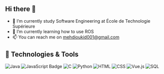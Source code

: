 ## Hi there 👋

- 🔭 I’m currently study Software Engineering at École de Technologie Supérieure
- 🌱 I’m currently learning how to use ROS 
- 📫 You can reach me on mehdioukid001@gmail.com

## 🔧 Technologies & Tools

  ![Java](https://img.shields.io/badge/Java-ED8B00?style=for-the-badge&logo=java&logoColor=white)
  ![JavaScript Badge](https://upload.wikimedia.org/wikipedia/commons/6/6a/JavaScript-logo.svg)
  ![C](https://img.shields.io/badge/C-A8B9CC?style=for-the-badge&logo=c&logoColor=white)
  ![Python](https://img.shields.io/badge/Python-3776AB?style=for-the-badge&logo=python&logoColor=white)
  ![HTML](https://img.shields.io/badge/HTML-E34F26?style=for-the-badge&logo=html5&logoColor=white)
  ![CSS](https://img.shields.io/badge/CSS-1572B6?style=for-the-badge&logo=css3&logoColor=white)
  ![Vue.js](https://img.shields.io/badge/Vue.js-4FC08D?style=for-the-badge&logo=vue.js&logoColor=white)
  ![SQL](https://img.shields.io/badge/SQL-4479A1?style=for-the-badge&logo=postgresql&logoColor=white)


